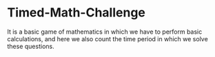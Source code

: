 # Timed-Math-Challenge
It is a basic game of mathematics in which we have to perform basic calculations, and here we also count the time period in which we solve these questions.
